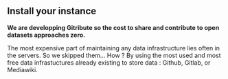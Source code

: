 
## Install your instance

**We are developping Gitribute so the cost to share and contribute to open datasets approaches zero.**

The most expensive part of maintaining any data infrastructure lies often in the servers. So we skipped them... How ? By using the most used and most free data infrastuctures already existing to store data : Github, Gitlab, or Mediawiki.
